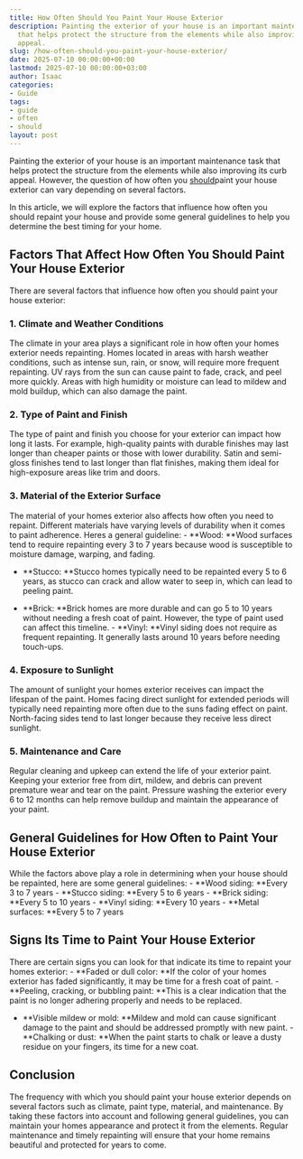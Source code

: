 ```yaml
---
title: How Often Should You Paint Your House Exterior
description: Painting the exterior of your house is an important maintenance task
  that helps protect the structure from the elements while also improving its curb
  appeal.
slug: /how-often-should-you-paint-your-house-exterior/
date: 2025-07-10 00:00:00+00:00
lastmod: 2025-07-10 00:00:00+03:00
author: Isaac
categories:
- Guide
tags:
- guide
- often
- should
layout: post
---
```

Painting the exterior of your house is an important maintenance task that helps protect the structure from the elements while also improving its curb appeal. However, the question of how often you [should](https://pestpolicy.com/how-often-should-you-repaint-interior-walls/)paint your house exterior can vary depending on several factors.

In this article, we will explore the factors that influence how often you should repaint your house and provide some general guidelines to help you determine the best timing for your home.

##  Factors That Affect How Often You Should Paint Your House Exterior

There are several factors that influence how often you should paint your house exterior:

###  1. Climate and Weather Conditions

The climate in your area plays a significant role in how often your homes exterior needs repainting. Homes located in areas with harsh weather conditions, such as intense sun, rain, or snow, will require more frequent repainting. UV rays from the sun can cause paint to fade, crack, and peel more quickly. Areas with high humidity or moisture can lead to mildew and mold buildup, which can also damage the paint.

###  2. Type of Paint and Finish

The type of paint and finish you choose for your exterior can impact how long it lasts. For example, high-quality paints with durable finishes may last longer than cheaper paints or those with lower durability. Satin and semi-gloss finishes tend to last longer than flat finishes, making them ideal for high-exposure areas like trim and doors.

###  3. Material of the Exterior Surface

The material of your homes exterior also affects how often you need to repaint. Different materials have varying levels of durability when it comes to paint adherence. Heres a general guideline: - **Wood: **Wood surfaces tend to require repainting every 3 to 7 years because wood is susceptible to moisture damage, warping, and fading.

- **Stucco: **Stucco homes typically need to be repainted every 5 to 6 years, as stucco can crack and allow water to seep in, which can lead to peeling paint.

- **Brick: **Brick homes are more durable and can go 5 to 10 years without needing a fresh coat of paint. However, the type of paint used can affect this timeline. - **Vinyl: **Vinyl siding does not require as frequent repainting. It generally lasts around 10 years before needing touch-ups.

###  4. Exposure to Sunlight

The amount of sunlight your homes exterior receives can impact the lifespan of the paint. Homes facing direct sunlight for extended periods will typically need repainting more often due to the suns fading effect on paint. North-facing sides tend to last longer because they receive less direct sunlight.

###  5. Maintenance and Care

Regular cleaning and upkeep can extend the life of your exterior paint. Keeping your exterior free from dirt, mildew, and debris can prevent premature wear and tear on the paint. Pressure washing the exterior every 6 to 12 months can help remove buildup and maintain the appearance of your paint.

##  General Guidelines for How Often to Paint Your House Exterior

While the factors above play a role in determining when your house should be repainted, here are some general guidelines: - **Wood siding: **Every 3 to 7 years - **Stucco siding: **Every 5 to 6 years - **Brick siding: **Every 5 to 10 years - **Vinyl siding: **Every 10 years - **Metal surfaces: **Every 5 to 7 years

##  Signs Its Time to Paint Your House Exterior

There are certain signs you can look for that indicate its time to repaint your homes exterior: - **Faded or dull color: **If the color of your homes exterior has faded significantly, it may be time for a fresh coat of paint. - **Peeling, cracking, or bubbling paint: **This is a clear indication that the paint is no longer adhering properly and needs to be replaced.

- **Visible mildew or mold: **Mildew and mold can cause significant damage to the paint and should be addressed promptly with new paint. - **Chalking or dust: **When the paint starts to chalk or leave a dusty residue on your fingers, its time for a new coat.

##  Conclusion

The frequency with which you should paint your house exterior depends on several factors such as climate, paint type, material, and maintenance. By taking these factors into account and following general guidelines, you can maintain your homes appearance and protect it from the elements. Regular maintenance and timely repainting will ensure that your home remains beautiful and protected for years to come.
